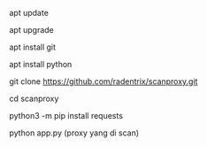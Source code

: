 apt update

apt upgrade

apt install git

apt install python

git clone https://github.com/radentrix/scanproxy.git

cd scanproxy

python3 -m pip install requests

python app.py (proxy yang di scan)

